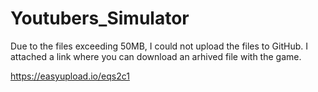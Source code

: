 # Youtubers_Simulator

Due to the files exceeding 50MB, I could not upload the files to GitHub.
I attached a link where you can download an arhived file with the game.

https://easyupload.io/eqs2c1
